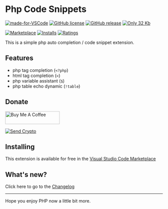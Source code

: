 # Php Code Snippets

[![made-for-VSCode](https://img.shields.io/badge/Made%20for-VSCode-1f425f.svg)](https://code.visualstudio.com/)
[![GitHub license](https://img.shields.io/github/license/FabianWassermann/vsce-php-auto-completion-extension)](https://github.com/FabianWassermann/vsce-php-auto-completion-extension/blob/master/LICENSE)
[![GitHub release](https://img.shields.io/github/release/FabianWassermann/vsce-php-auto-completion-extension)](https://GitHub.com/FabianWassermann/vsce-php-auto-completion-extension/releases/)
[![Only 32 Kb](https://img.shields.io/github/repo-size/fabianwassermann/vsce-php-auto-completion-extension)](https://github.com/FabianWassermann/vsce-php-auto-completion-extension/blob/master/)

[![Marketplace](https://vsmarketplacebadge.apphb.com/version/F4Bz3.phpautocompletion.svg)](https://marketplace.visualstudio.com/items/F4Bz3.phpautocompletion) 
[![Installs](https://vsmarketplacebadge.apphb.com/installs/F4Bz3.phpautocompletion.svg)](https://marketplace.visualstudio.com/items/F4Bz3.phpautocompletion)
[![Ratings](https://vsmarketplacebadge.apphb.com/rating-short/F4Bz3.phpautocompletion.svg)](https://marketplace.visualstudio.com/items/F4Bz3.phpautocompletion)

This is a simple php auto completion / code snippet extension.

## Features

- php tag completion (```<?php```)
- html tag completion (```<```)
- php variable assistant (```$```)
- php table echo dynamic (```!table```)

## Donate

<a href="https://www.buymeacoffee.com/F4Bz3" target="_blank"><img src="https://cdn.buymeacoffee.com/buttons/default-orange.png" alt="Buy Me A Coffee" height="41" width="174"></a>

[![Send Crypto](https://img.shields.io/badge/send%20crypto-thanks!-blueviolet)](https://github.com/FabianWassermann/FabianWassermann/blob/main/Crypto-Addesses.md)

## Installing

This extension is available for free in the [Visual Studio Code Marketplace](https://marketplace.visualstudio.com/items?itemName=F4Bz3.phpautocompletion)

## What's new?

Click here to go to the [Changelog](https://github.com/FabianWassermann/vsce-php-auto-completion-extension/blob/main/CHANGELOG.md)

-----------------------------------------------------------------------------------------------------------

Hope you enjoy PHP now a little bit more.

